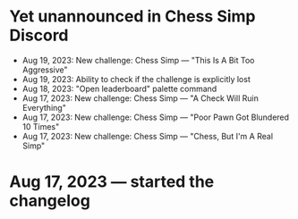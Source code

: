 # Yet unannounced in Chess Simp Discord

* Aug 19, 2023: New challenge: Chess Simp — "This Is A Bit Too Aggressive"
* Aug 19, 2023: Ability to check if the challenge is explicitly lost
* Aug 18, 2023: "Open leaderboard" palette command
* Aug 17, 2023: New challenge: Chess Simp — "A Check Will Ruin Everything"
* Aug 17, 2023: New challenge: Chess Simp — "Poor Pawn Got Blundered 10 Times"
* Aug 17, 2023: New challenge: Chess Simp — "Chess, But I'm A Real Simp"

# Aug 17, 2023 — started the changelog
